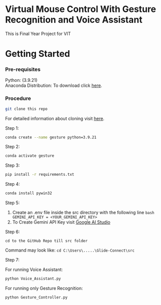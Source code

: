 # Virtual Mouse Control With Gesture Recognition and Voice Assistant

This is Final Year Project for VIT

# Getting Started

  ### Pre-requisites
  
  Python: (3.9.21)<br>
  Anaconda Distribution: To download click [here](https://www.anaconda.com/products/individual).
  
  ### Procedure
  ```bash
  git clone this repo
  ```
  For detailed information about cloning visit [here](https://docs.github.com/en/github/creating-cloning-and-archiving-repositories/cloning-a-repository-from-github/cloning-a-repository).
  
  Step 1: 
  ```bash
  conda create --name gesture python=3.9.21
  ```
  
  Step 2:
  ```bash
  conda activate gesture
  ```
  
  Step 3:
  ```bash
  pip install -r requirements.txt
  ```
  
  Step 4:
  ```bash 
  conda install pywin32
  ```

  Step 5:
  1. Create an .env file inside the src directory with the following line
    ```bash
    GEMINI_API_KEY = <YOUR_GEMINI_API_KEY>
    ```
  2. To Create Gemini API Key visit [Google AI Studio](https://aistudio.google.com/apikey)
  
  Step 6:
  ``` 
  cd to the GitHub Repo till src folder
  ```
  Command may look like: `cd C:\Users\.....\Glide-Connect\src`
  
  Step 7:
  
  For running Voice Assistant:
  ```bash 
  python Voice_Assistant.py
  ```
  
  For running only Gesture Recognition:
  ```bash 
  python Gesture_Controller.py
  ```